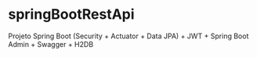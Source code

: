 # springBootRestApi
Projeto Spring Boot (Security + Actuator + Data JPA) + JWT + Spring Boot Admin + Swagger + H2DB
